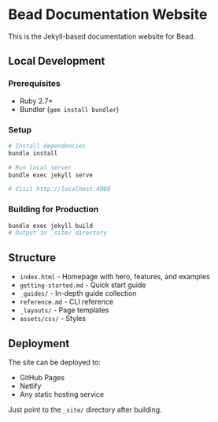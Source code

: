 # Bead Documentation Website

This is the Jekyll-based documentation website for Bead.

## Local Development

### Prerequisites

- Ruby 2.7+
- Bundler (`gem install bundler`)

### Setup

```bash
# Install dependencies
bundle install

# Run local server
bundle exec jekyll serve

# Visit http://localhost:4000
```

### Building for Production

```bash
bundle exec jekyll build
# Output in _site/ directory
```

## Structure

- `index.html` - Homepage with hero, features, and examples
- `getting-started.md` - Quick start guide
- `_guides/` - In-depth guide collection
- `reference.md` - CLI reference
- `_layouts/` - Page templates
- `assets/css/` - Styles

## Deployment

The site can be deployed to:
- GitHub Pages
- Netlify
- Any static hosting service

Just point to the `_site/` directory after building.